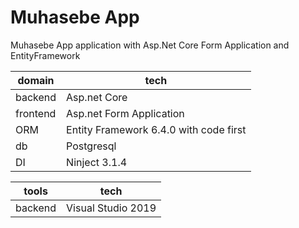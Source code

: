 # Muhasebe App
Muhasebe App application with Asp.Net Core Form Application and EntityFramework

 domain  |tech |
| ------------- | -------------- |
| backend  | Asp.net Core  |
| frontend  | Asp.net Form Application  |
| ORM  | Entity Framework 6.4.0 with code first |
| db  | Postgresql  |
| DI  | Ninject 3.1.4   |


| tools  |tech |
| ------------- | -------------- |
| backend  | Visual Studio 2019  |
